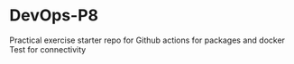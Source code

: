 # DevOps-P8
Practical exercise starter repo for Github actions for packages and docker
Test for connectivity

